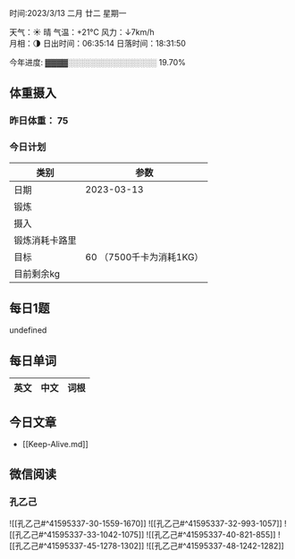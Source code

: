 

时间:2023/3/13 二月 廿二 星期一

天气：☀️   晴 气温：+21°C 风力：↓7km/h  
月相：🌗 日出时间：06:35:14 日落时间：18:31:50

今年进度: ▓▓▓▓░░░░░░░░░░░░░░░░ 19.70%

## 体重摄入

### 昨日体重： 75
### 今日计划
| 类别           | 参数                    |
| -------------- | ----------------------- |
| 日期           | 2023-03-13               |
| 锻炼           |               |
| 摄入           |  |
| 锻炼消耗卡路里 | |
| 目标           | 60      （7500千卡为消耗1KG）                |
| 目前剩余kg               |                          |



## 每日1题

undefined

## 每日单词

| 英文       | 中文       |词根|
| ---------- | ---------- | ---|


## 今日文章

- [[Keep-Alive.md]]


## 微信阅读

<!-- start of weread -->

### 孔乙己
![[孔乙己#^41595337-30-1559-1670]]
![[孔乙己#^41595337-32-993-1057]]
![[孔乙己#^41595337-33-1042-1075]]
![[孔乙己#^41595337-40-821-855]]
![[孔乙己#^41595337-45-1278-1302]]
![[孔乙己#^41595337-48-1242-1282]]

<!-- end of weread -->
